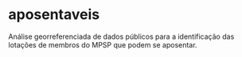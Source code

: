 # aposentaveis
Análise georreferenciada de dados públicos para a identificação das lotações de membros do MPSP que podem se aposentar.
